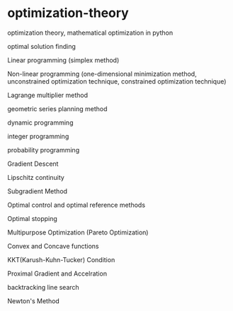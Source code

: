 # optimization-theory
optimization theory, mathematical optimization in python

optimal solution finding




Linear programming (simplex method)

Non-linear programming (one-dimensional minimization method, unconstrained optimization technique, constrained optimization technique)

Lagrange multiplier method

geometric series planning method

dynamic programming

integer programming

probability programming

Gradient Descent

Lipschitz continuity

Subgradient Method

Optimal control and optimal reference methods

Optimal stopping

Multipurpose Optimization (Pareto Optimization)

Convex and Concave functions

KKT(Karush-Kuhn-Tucker) Condition

Proximal Gradient and Accelration

backtracking line search

Newton's Method



